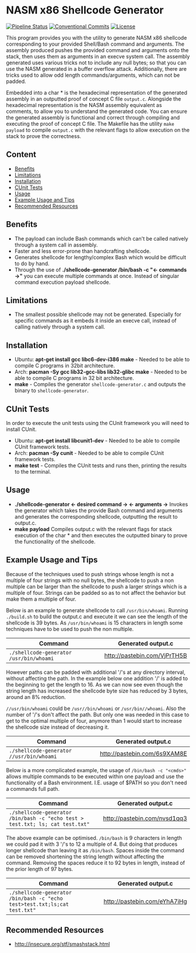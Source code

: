 # NASM x86 Shellcode Generator
[![Pipeline Status](https://gitlab.com/DeveloperC/nasm-x86-shellcode-generator/badges/master/pipeline.svg)](https://gitlab.com/DeveloperC/nasm-x86-shellcode-generator/commits/master)
[![Conventional Commits](https://img.shields.io/badge/Conventional%20Commits-1.0.0-yellow.svg)](https://conventionalcommits.org)
[![License](https://img.shields.io/badge/License-AGPLv3-blue.svg)](https://www.gnu.org/licenses/agpl-3.0)


This program provides you with the utility to generate NASM x86 shellcode corresponding to your provided Shell/Bash command and arguments. The assembly produced pushes the provided command and arguments onto the stack, then uses them as arguments in an execve system call. The assembly generated uses various tricks not to include any null bytes; so that you can use the NASM generated in a buffer overflow attack. Additionally, there are tricks used to allow odd length commands/arguments, which can not be padded.

Embedded into a char * is the hexadecimal representation of the generated assembly in an outputted proof of concept C file `output.c`. Alongside the hexadecimal representation is the NASM assembly equivalent as comments, to allow you to understand the generated code. You can ensure the generated assembly is functional and correct through compiling and executing the proof of concept C file. The Makefile has the utility `make payload` to compile `output.c` with the relevant flags to allow execution on the stack to prove the correctness.


## Content
 * [Benefits](#benefits)
 * [Limitations](#limitations)
 * [Installation](#installation)
 * [CUnit Tests](#cunit-tests)
 * [Usage](#usage)
 * [Example Usage and Tips](#example-usage-and-tips)
 * [Recommended Resources](#recommended-resources)


## Benefits
 * The payload can include Bash commands which can't be called natively through a system call in assembly.
 * Faster and less error-prone than handcrafting shellcode.
 * Generates shellcode for lengthy/complex Bash which would be difficult to do by hand.
 * Through the use of __./shellcode-generator /bin/bash -c "<- commands ->"__ you can execute multiple commands at once. Instead of singular command execution payload shellcode.


## Limitations
 * The smallest possible shellcode may not be generated. Especially for specific commands as it embeds it inside an execve call, instead of calling natively through a system call.


## Installation
 * Ubuntu: __apt-get install gcc libc6-dev-i386 make__ - Needed to be able to compile C programs in 32bit architecture.
 * Arch: __pacman -Sy gcc lib32-gcc-libs lib32-glibc make__ - Needed to be able to compile C programs in 32 bit architecture.
 * __make__ - Compiles the generator `shellcode-generator.c` and outputs the binary to `shellcode-generator`.


## CUnit Tests
In order to execute the unit tests using the CUnit framework you will need to install CUnit.

 * Ubuntu: __apt-get install libcunit1-dev__ - Needed to be able to compile CUnit framework tests.
 * Arch: __pacman -Sy cunit__ - Needed to be able to compile CUnit framework tests.
 * __make test__ - Compiles the CUnit tests and runs then, printing the results to the terminal.


## Usage
 * __./shellcode-generator <- desired command -> <- arguments ->__ Invokes the generator which takes the provide Bash command and arguments and generates the corresponding shellcode, outputting the result to output.c.
 * __make payload__ Compiles output.c with the relevant flags for stack execution of the char * and then executes the outputted binary to prove the functionality of the shellcode.

## Example Usage and Tips
Because of the techniques used to push strings whose length is not a multiple of four strings with no null bytes, the shellcode to push a non multiple can be larger than the shellcode to push a larger strings which is a multiple of four. Strings can be padded so as to not affect the behavior but make them a multiple of four.

Below is an example to generate shellcode to call `/usr/bin/whoami`. Running `./build.sh` to build the output.c and execute it we can see the length of the shellcode is 39 bytes. As `/usr/bin/whoami` is 15 characters in length some techniques have to be used to push the non multiple.

| Command | Generated output.c |
|---------|--------------------|
| `./shellcode-generator /usr/bin/whoami` | http://pastebin.com/VjPrTH5B |

However paths can be padded with additional '/'s at any directory interval, without affecting the path. In the example below one addition '/' is added to the beginning to get the length to 16. As we can now see even though the string length has increased the shellcode byte size has reduced by 3 bytes, around an 8% reduction.

`//usr/bin/whoami` could be `/usr//bin/whoami` or `/usr/bin//whoami`. Also the number of '/'s don't affect the path. But only one was needed in this case to get to the optimal multiple of four, anymore than 1 would start to increase the shellcode size instead of decreasing it.

| Command | Generated output.c |
|---------|--------------------|
| `./shellcode-generator //usr/bin/whoami` | http://pastebin.com/6s9XAM8E |

Below is a more complicated example, the usage of `/bin/bash -c "<cmds>"` allows multiple commands to be executed within one payload and use the functionality of a Bash environment. I.E. usage of $PATH so you don't need a commands full path.

| Command | Generated output.c |
|---------|--------------------|
| `./shellcode-generator /bin/bash -c "echo test > test.txt; ls; cat test.txt"` | http://pastebin.com/nvsd1qq3 |

The above example can be optimised. `/bin/bash` is 9 characters in length we could pad it with 3 '/'s to 12 a multiple of 4. But doing that produces longer shellcode than leaving it as `/bin/bash`. Spaces inside the command can be removed shortening the string length without affecting the command. Removing the spaces reduce it to 92 bytes in length, instead of the prior length of 97 bytes.

| Command | Generated output.c |
|---------|--------------------|
| `./shellcode-generator /bin/bash -c "echo test>test.txt;ls;cat test.txt"` | http://pastebin.com/eYhA7iHg |


## Recommended Resources
 * http://insecure.org/stf/smashstack.html
